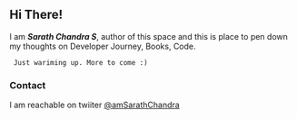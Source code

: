 ## Hi There!

I am **_Sarath Chandra S_**, author of this space and this is place to pen down my thoughts on Developer Journey, Books, Code.

``` Just wariming up. More to come :)```

### Contact

I am reachable on twiiter [@amSarathChandra](https://twitter.com/amSarathChandra)
